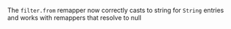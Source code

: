 The `filter.from` remapper now correctly casts to string for `String` entries and works with
remappers that resolve to null
